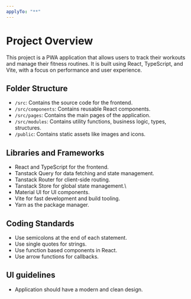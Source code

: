 ```yaml
---
applyTo: "**"
---
```


# Project Overview

This project is a PWA application that allows users to track their workouts and manage their fitness routines. It is built using React, TypeScript, and Vite, with a focus on performance and user experience.

## Folder Structure

- `/src`: Contains the source code for the frontend.
- `/src/components`: Contains reusable React components.
- `/src/pages`: Contains the main pages of the application.
- `/src/modules`: Contains utility functions, business logic, types, structures.
- `/public`: Contains static assets like images and icons.

## Libraries and Frameworks

- React and TypeScript for the frontend.
- Tanstack Query for data fetching and state management.
- Tanstack Router for client-side routing.
- Tanstack Store for global state management.\
- Material UI for UI components.
- Vite for fast development and build tooling.
- Yarn as the package manager.

## Coding Standards

- Use semicolons at the end of each statement.
- Use single quotes for strings.
- Use function based components in React.
- Use arrow functions for callbacks.

## UI guidelines

- Application should have a modern and clean design.